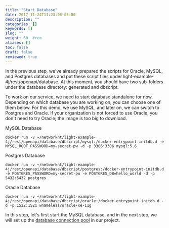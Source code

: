```yaml
---
title: "Start Database"
date: 2017-11-24T11:23:03-05:00
description: ""
categories: []
keywords: []
slug: ""
weight: 60	#rem
aliases: []
toc: false
draft: false
reviewed: true
---
```


In the previous step, we've already prepared the scripts for Oracle, MySQL, and Postgres databases and put these script files under light-example-4j/rest/openapi/database. At this moment, you should have two sub-folders under the database directory: generated and dbscript.

To work on our service, we need to start database standalone for now. Depending on which database you are working on, you can choose one of them below. For this demo, we use MySQL, and later on, we can switch to Postgres and Oracle. If your organization is not forced to use Oracle, you don't need to try Oracle; the image is too big to download. 


MySQL Database

```
docker run -v ~/networknt/light-example-4j/rest/openapi/database/dbscript/mysql:/docker-entrypoint-initdb.d -e MYSQL_ROOT_PASSWORD=my-secret-pw -d -p 3306:3306 mysql:5.6

```

Postgres Database

```
docker run -v ~/networknt/light-example-4j/rest/openapi/database/dbscript/postgres:/docker-entrypoint-initdb.d -e POSTGRES_PASSWORD=my-secret-pw -e POSTGRES_DB=hello_world -d -p 5432:5432 postgres

```

Oracle Database

```
docker run -v ~/networknt/light-example-4j/rest/openapi/database/dbscript/oracle:/docker-entrypoint-initdb.d -d -p 1522:1521 wnameless/oracle-xe-11g
```

In this step, let's first start the MySQL database, and in the next step, we will set up the [database connection pool][] in our project.

[database connection pool]: /tutorial/rest/openapi/database/connection-pool/
 
